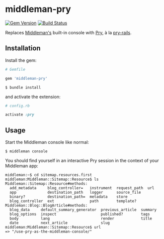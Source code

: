 # middleman-pry

[![Gem Version][gem-version-badge]][gem-version]
[![Build Status][build-status-badge]][build-status]

Replaces [Middleman's][middleman] built-in console with [Pry][], à la
[pry-rails][].

## Installation

Install the gem:

```ruby
# Gemfile

gem 'middleman-pry'
```

```console
$ bundle install
```

and activate the extension:

```ruby
# config.rb

activate :pry
```

## Usage

Start the Middleman console like normal:

```console
$ middleman console
```

You should find yourself in an interactive Pry session in the context of your
Middleman app:

```console
middleman:~$ cd sitemap.resources.first
middleman:Middleman::Sitemap::Resource$ ls
Middleman::Sitemap::Resource#methods:
  add_metadata     blog_controller=   instrument  request_path  url
  app              destination_path   logger      source_file
  binary?          destination_path=  metadata    store
  blog_controller  ext                path        template?
Middleman::Blog::BlogArticle#methods:
  blog_data     default_summary_generator  previous_article  summary
  blog_options  inspect                    published?        tags
  body          lang                       render            title
  date          next_article               slug
middleman:Middleman::Sitemap::Resource$ url
=> "/use-pry-as-the-middleman-console/"
```


  [build-status]: https://travis-ci.org/AndrewKvalheim/middleman-pry
  [build-status-badge]: https://travis-ci.org/AndrewKvalheim/middleman-pry.svg?branch=master
  [gem-version]: https://badge.fury.io/rb/middleman-pry
  [gem-version-badge]: https://badge.fury.io/rb/middleman-pry.svg
  [middleman]: http://middlemanapp.com/
  [pry]: http://pryrepl.org/
  [pry-rails]: https://github.com/rweng/pry-rails
